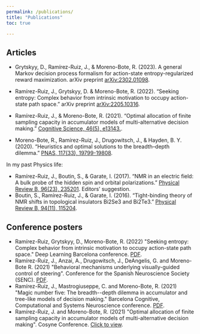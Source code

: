 ```yaml
---
permalink: /publications/
title: "Publications"
toc: true

---
```

## Articles
- Grytskyy, D., Ramírez-Ruiz, J., & Moreno-Bote, R. (2023). A general Markov decision process formalism for action-state entropy-regularized reward maximization. arXiv preprint [arXiv:2302.01098](https://arxiv.org/abs/2302.01098).

-	Ramírez-Ruiz, J., Grytskyy, D. & Moreno-Bote, R. (2022). “Seeking entropy: Complex behavior from intrinsic motivation to occupy action-state path space.” arXiv preprint [arXiv:2205.10316](https://arxiv.org/abs/2205.10316).
-	Ramírez-Ruiz, J., & Moreno-Bote, R. (2021). “Optimal allocation of finite sampling capacity in accumulator models of multi-alternative decision making.” [Cognitive Science, 46(5), e13143.](https://onlinelibrary.wiley.com/doi/abs/10.1111/cogs.13143).
-	Moreno-Bote, R., Ramírez-Ruiz, J., Drugowitsch, J., & Hayden, B. Y. (2020). “Heuristics and optimal solutions to the breadth–depth dilemma.” [PNAS, 117(33), 19799-19808](https://www.pnas.org/content/117/33/19799).

In my past Physics life:
-	Ramírez-Ruiz, J., Boutin, S., & Garate, I. (2017). “NMR in an electric field: A bulk probe of the hidden spin and orbital polarizations.” [Physical Review B, 96(23), 235201](https://journals.aps.org/prb/abstract/10.1103/PhysRevB.96.235201). Editors’ suggestion.
-	Boutin, S., Ramírez-Ruiz, J., & Garate, I. (2016). “Tight-binding theory of NMR shifts in topological insulators Bi2Se3 and Bi2Te3.” [Physical Review B, 94(11), 115204](https://journals.aps.org/prb/abstract/10.1103/PhysRevB.94.115204).

## Conference posters

- Ramírez-Ruiz, Grytskyy, D., Moreno-Bote, R. (2022) "Seeking entropy: Complex behavior from intrinsic motivation to occupy action-state path space." Deep Learning Barcelona conference. [PDF](/assets/images/incase_print_poster_DLBCN.pdf).
- Ramírez-Ruiz, J., Anzai, A., Drugowitsch, J., DeAngelis, G. and Moreno-Bote R. (2021) "Behavioral mechanisms underlying visually-guided control of steering". Conference for the Spanish Neuroscience Society (SENC). [PDF](/assets/images/poster.pdf).
- Ramírez-Ruiz, J., Mastrogiuseppe, C. and Moreno-Bote, R. (2021) "Magic number five: The breadth--depth dilemma in accumulator and tree-like models of decision making." Barcelona Cognitive, Computational and Systems Neuroscience conference. [PDF](/assets/images/poster_barccsyn_A0_print.pdf).
- Ramírez-Ruiz, J. and Moreno-Bote, R. (2021) "Optimal allocation of finite sampling capacity in accumulator models of multi-alternative decision making". Cosyne Conference. [Click to view](/assets/images/2-076_main_poster.png).
